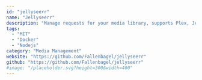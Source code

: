 ```yaml
---
id: "jellyseerr"
name: "Jellyseerr"
description: "Manage requests for your media library, supports Plex, Jellyfin and Emby media servers (fork of Overseerr)."
tags:
  - "MIT"
  - "Docker"
  - "Nodejs"
category: "Media Management"
website: "https://github.com/Fallenbagel/jellyseerr"
github: "https://github.com/Fallenbagel/jellyseerr"
#image: "/placeholder.svg?height=300&width=400"
---
```


